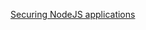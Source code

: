 [Securing NodeJS applications](https://blog.risingstack.com/node-js-security-checklist/https://blog.risingstack.com/node-js-security-checklist/)
